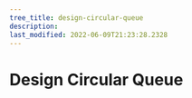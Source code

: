 ```yaml
---
tree_title: design-circular-queue
description: 
last_modified: 2022-06-09T21:23:28.2328
---
```


# Design Circular Queue
